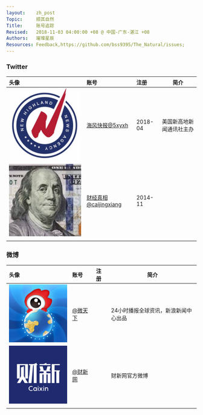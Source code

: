 ```yaml
---
layout:    zh_post
Topic:     顺其自然
Title:     账号追踪
Revised:   2018-11-03 04:00:00 +08 @ 中国-广东-湛江 +08
Authors:   璀璨星辰
Resources: Feedback,https://github.com/bss9395/The_Natural/issues;
---
```


### Twitter

| **头像**                                                     | **账号**                                                  | **注册** | **简介**                 |
| :----------------------------------------------------------- | :-------------------------------------------------------- | :------- | ------------------------ |
| ![max-width:128px;](figures/Twitter/海风快报@5xyxh.jpg)      | [海风快报@5xyxh](https://twitter.com/5xyxh)               | 2018-04  | 美国新高地新闻通讯社主办 |
| ![max-width:128px;](figures/Twitter/财经真相@caijingxiang.jpg) | [财经真相@caijingxiang](https://twitter.com/caijingxiang) | 2014-11  |                          |
|                                                              |                                                           |          |                          |

### 微博

| **头像**                                       | **账号**                                         | **注册** | **简介**                             |
| :--------------------------------------------- | :----------------------------------------------- | :------- | ------------------------------------ |
| ![max-width:128px;](figures/Weibo/@微天下.jpg) | [@微天下](https://weibo.com/p/1002061893801487/) |          | 24小时播报全球资讯，新浪新闻中心出品 |
| ![max-width:128px;](figures/Weibo/@财新网.jpg) | [@财新网](https://weibo.com/p/1002061663937380/) |          | 财新网官方微博                       |
|                                                |                                                  |          |                                      |

